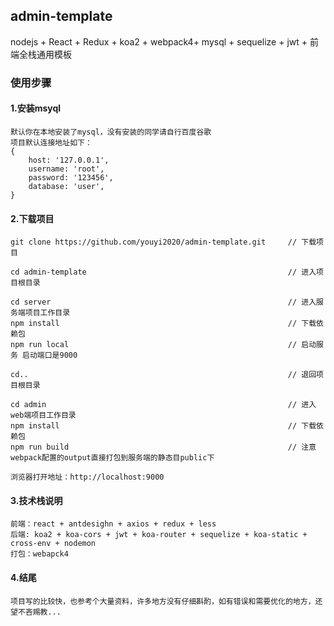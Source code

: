 ## admin-template
nodejs + React + Redux + koa2 + webpack4+ mysql  + sequelize + jwt  + 前端全栈通用模板
### 使用步骤

#### 1.安装msyql
```
默认你在本地安装了mysql，没有安装的同学请自行百度谷歌
项目默认连接地址如下：
{
    host: '127.0.0.1',
    username: 'root',
    password: '123456',
    database: 'user',
}
```

#### 2.下载项目
```
git clone https://github.com/youyi2020/admin-template.git     // 下载项目

cd admin-template                                             // 进入项目根目录

cd server                                                     // 进入服务端项目工作目录
npm install                                                   // 下载依赖包
npm run local                                                 // 启动服务 启动端口是9000

cd..                                                          // 退回项目根目录

cd admin                                                      // 进入web端项目工作目录
npm install                                                   // 下载依赖包
npm run build                                                 // 注意webpack配置的output直接打包到服务端的静态目public下

浏览器打开地址：http://localhost:9000 

```

#### 3.技术栈说明
```
前端：react + antdesighn + axios + redux + less
后端: koa2 + koa-cors + jwt + koa-router + sequelize + koa-static + cross-env + nodemon
打包：webapck4
```

#### 4.结尾
```
项目写的比较快，也参考个大量资料，许多地方没有仔细斟酌，如有错误和需要优化的地方，还望不吝赐教...
```




